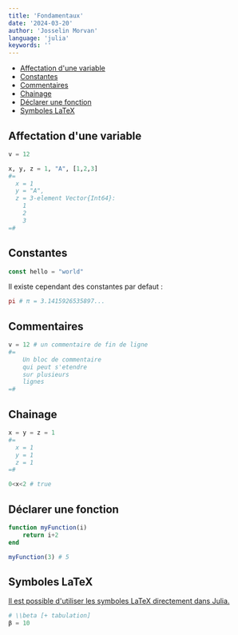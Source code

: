 ```yaml
---
title: 'Fondamentaux'
date: '2024-03-20'
author: 'Josselin Morvan'
language: 'julia'
keywords: ''
---
```


- [Affectation d'une variable](#Affectation-dune-variable)
- [Constantes](#Constantes)
- [Commentaires](#Commentaires)
- [Chainage](#Chainage)
- [Déclarer une fonction](#declarer-une-fonction)
- [Symboles LaTeX](#symboles-latex)

## Affectation d'une variable <a id="Affectation-dune-variable" href=""/>
```julia
v = 12

x, y, z = 1, "A", [1,2,3]
#=
  x = 1
  y = "A",
  z = 3-element Vector{Int64}:
    1
    2
    3
=#
```

## Constantes <a id="Constantes" href=""/>
```julia
const hello = "world"
```
Il existe cependant des constantes par defaut :
```julia
pi # π = 3.1415926535897...
```

## Commentaires <a id="Commentaires" href=""/>
```julia
v = 12 # un commentaire de fin de ligne
#=
    Un bloc de commentaire
    qui peut s'etendre 
    sur plusieurs
    lignes
=#
```

## Chainage <a id="Chainage" href=""/>
```julia
x = y = z = 1
#=
  x = 1
  y = 1
  z = 1
=#

0<x<2 # true
```

## Déclarer une fonction <a id="declarer-une-fonction" href=""/>
```julia
function myFunction(i)
    return i+2
end

myFunction(3) # 5
```

## Symboles LaTeX <a id="symboles-latex" href=""/>
Il est possible d'utiliser les symboles LaTeX directement dans Julia.
```julia
# \\beta [+ tabulation]
β = 10 
```